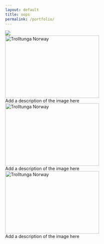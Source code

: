 ```yaml
---
layout: default
title: oops
permalink: /portfolio/
---
```



<img src="https://i.imgur.com/feZefuc.png"/>
<div class="gallery">
  <a target="_blank" href="https://i.imgur.com/feZefuc.png">
    <img src="https://i.imgur.com/feZefuc.png" alt="Trolltunga Norway" width="300" height="200">
  </a>
  <div class="desc">Add a description of the image here</div>
</div><div class="gallery">
  <a target="_blank" href="https://i.imgur.com/feZefuc.png">
    <img src="https://i.imgur.com/feZefuc.png" alt="Trolltunga Norway" width="300" height="200">
  </a>
  <div class="desc">Add a description of the image here</div>
</div><div class="gallery">
  <a target="_blank" href="https://i.imgur.com/feZefuc.png">
    <img src="https://i.imgur.com/feZefuc.png" alt="Trolltunga Norway" width="300" height="200">
  </a>
  <div class="desc">Add a description of the image here</div>
</div>
<center>
</center>
